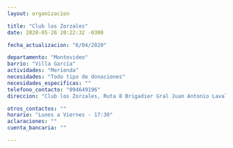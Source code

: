 ```yaml
---
layout: organizacion

title: "Club los Zorzales"
date: 2020-05-26 20:22:32 -0300

fecha_actualizacion: "6/04/2020"

departamento: "Montevideo"
barrio: "Villa García"
actividades: "Merienda"
necesidades: "Todo tipo de donaciones"
necesidades_especificas: ""
telefono_contacto: "094649196"
direccion: "Club los Zorzales, Ruta 8 Brigadier Gral Juan Antonio Lavalleja."

otros_contactos: ""
horario: "Lunes a Viernes - 17:30"
aclaraciones: ""
cuenta_bancaria: ""

---
```

